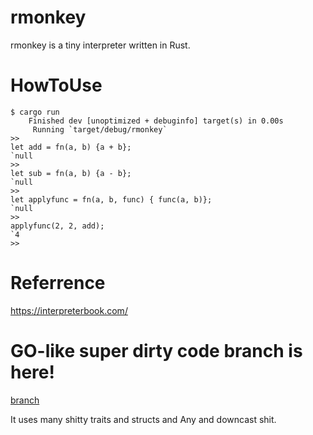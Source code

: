 # rmonkey
rmonkey is a tiny interpreter written in Rust.  

# HowToUse
```
$ cargo run
    Finished dev [unoptimized + debuginfo] target(s) in 0.00s
     Running `target/debug/rmonkey`
>> 
let add = fn(a, b) {a + b};
`null
>> 
let sub = fn(a, b) {a - b};
`null
>> 
let applyfunc = fn(a, b, func) { func(a, b)};
`null
>> 
applyfunc(2, 2, add);
`4
>> 
```

# Referrence
https://interpreterbook.com/

# GO-like super dirty code branch is here!
[branch](https://github.com/morimolymoly/rmonkey/tree/update)

It uses many shitty traits and structs and Any and downcast shit.
